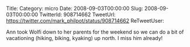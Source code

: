 Title: 
Category: micro
Date: 2008-09-03T00:00:00
Slug: 2008-09-03T00:00:00
TwitterId: 908714662
TweetUrl: https://twitter.com/mark_philpot/status/908714662
ReTweetUser: 

Ann took Wolfi down to her parents for the weekend so we can do a bit of vacationing (hiking, biking, kyaking) up north. I miss him already!